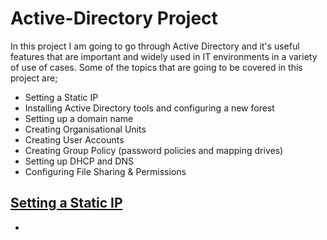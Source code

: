 # Active-Directory Project
In this project I am going to go through Active Directory and it's useful features that are important and widely used in IT environments in a variety of use of cases. Some of the topics that are going to be covered in this project are;
- Setting a Static IP
- Installing Active Directory tools and configuring a new forest
- Setting up a domain name
- Creating Organisational Units
- Creating User Accounts
- Creating Group Policy (password policies and mapping drives)
- Setting up DHCP and DNS
- Configuring File Sharing & Permissions
## <a href="https://github.com/Msglm05/Active-Directory/blob/main/README.md#setting-a-static-ip-link-text" target="_blank">Setting a Static IP</a>
- 
